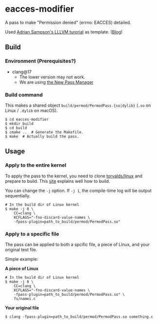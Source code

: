 # eacces-modifier

A pass to make "Permission denied" (errno: EACCES) detailed.

Used [Adrian Sampson's LLLVM turorial](https://github.com/sampsyo/llvm-pass-skeleton) as template.
([Blog](https://www.cs.cornell.edu/~asampson/blog/llvm.html))

## Build

### Environment (Prerequisites?)

- clang@17
  - The lower version may not work.
  - We are using [the New Pass Manager](https://llvm.org/docs/NewPassManager.html)

### Build command

This makes a shared object `build/permod/PermodPass.{so|dylib}` (`.so` on Linux / `.dylib` on macOS).

```
$ cd eacces-modifier
$ mkdir build
$ cd build
$ cmake ..  # Generate the Makefile.
$ make  # Actually build the pass.
```


## Usage

### Apply to the entire kernel

To apply the pass to the kernel, you need to clone [torvalds/linux](https://github.com/torvalds/linux) and prepare to build.
This [site](https://phoenixnap.com/kb/build-linux-kernel) explains well how to build.


You can change the `-j` option.
If `-j 1`, the compile-time log will be output sequentially.

```
# In the build dir of Linux kernel
$ make -j 8 \
    CC=clang \
    KCFLAGS="-fno-discard-value-names \
    -fpass-plugin=path_to_build/permod/PermodPass.so"
```

### Apply to a specific file

The pass can be applied to both a spcific file, a piece of Linux, and your original test file.


Simple example:

**A piece of Linux**

```
# In the build dir of Linux kernel
$ make -j 8 \
    CC=clang \
    KCFLAGS="-fno-discard-value-names \
    -fpass-plugin=path_to_build/permod/PermodPass.so" \
    fs/namei.c
```

**Your original file**

```
$ clang -fpass-plugin=path_to_build/permod/PermodPass.so something.c
```





